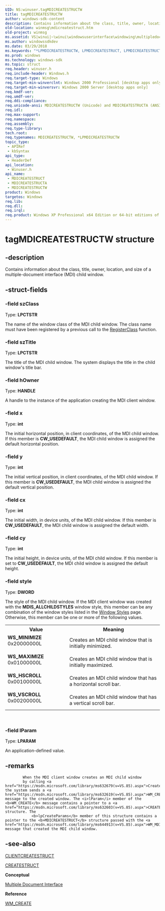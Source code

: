 ```yaml
---
UID: NS:winuser.tagMDICREATESTRUCTW
title: tagMDICREATESTRUCTW
author: windows-sdk-content
description: Contains information about the class, title, owner, location, and size of a multiple-document interface (MDI) child window.
old-location: winmsg\mdicreatestruct.htm
old-project: winmsg
ms.assetid: VS|winui|~\winui\windowsuserinterface\windowing\multipledocumentinterface\multipledocumentinterfacereference\multipledocumentinterfacestructures\mdicreatestruct.htm
ms.author: windowssdkdev
ms.date: 03/29/2018
ms.keywords: "*LPMDICREATESTRUCTW, LPMDICREATESTRUCT, LPMDICREATESTRUCT structure pointer [Windows and Messages], MDICREATESTRUCT, MDICREATESTRUCT structure [Windows and Messages], MDICREATESTRUCTA, MDICREATESTRUCTW, WS_HSCROLL, WS_MAXIMIZE, WS_MINIMIZE, WS_VSCROLL, _win32_MDICREATESTRUCT_str, _win32_mdicreatestruct_str_cpp, tagMDICREATESTRUCTW, winmsg.mdicreatestruct, winui._win32_mdicreatestruct_str, winuser/LPMDICREATESTRUCT, winuser/MDICREATESTRUCT, winuser/MDICREATESTRUCTA, winuser/MDICREATESTRUCTW"
ms.prod: windows
ms.technology: windows-sdk
ms.topic: struct
req.header: winuser.h
req.include-header: Windows.h
req.target-type: Windows
req.target-min-winverclnt: Windows 2000 Professional [desktop apps only]
req.target-min-winversvr: Windows 2000 Server [desktop apps only]
req.kmdf-ver: 
req.umdf-ver: 
req.ddi-compliance: 
req.unicode-ansi: MDICREATESTRUCTW (Unicode) and MDICREATESTRUCTA (ANSI)
req.idl: 
req.max-support: 
req.namespace: 
req.assembly: 
req.type-library: 
tech.root: 
req.typenames: MDICREATESTRUCTW, *LPMDICREATESTRUCTW
topic_type:
 - APIRef
 - kbSyntax
api_type:
 - HeaderDef
api_location:
 - Winuser.h
api_name:
 - MDICREATESTRUCT
 - MDICREATESTRUCTA
 - MDICREATESTRUCTW
product: Windows
targetos: Windows
req.lib: 
req.dll: 
req.irql: 
req.product: Windows XP Professional x64 Edition or 64-bit editions of     Windows Server 2003
---
```


# tagMDICREATESTRUCTW structure


## -description


Contains information about the class, title, owner, location, and size of a multiple-document interface (MDI) child window. 


## -struct-fields




### -field szClass

Type: <b>LPCTSTR</b>

The name of the window class of the MDI child window. The class name must have been registered by a previous call to the <a href="https://msdn.microsoft.com/library/ms633586(v=VS.85).aspx">RegisterClass</a> function. 


### -field szTitle

Type: <b>LPCTSTR</b>

The title of the MDI child window. The system displays the title in the child window's title bar. 


### -field hOwner

Type: <b>HANDLE</b>

A handle to the instance of the application creating the MDI client window. 


### -field x

Type: <b>int</b>

The initial horizontal position, in client coordinates, of the MDI child window. If this member is <b>CW_USEDEFAULT</b>, the MDI child window is assigned the default horizontal position. 


### -field y

Type: <b>int</b>

The initial vertical position, in client coordinates, of the MDI child window. If this member is <b>CW_USEDEFAULT</b>, the MDI child window is assigned the default vertical position. 


### -field cx

Type: <b>int</b>

The initial width, in device units, of the MDI child window. If this member is <b>CW_USEDEFAULT</b>, the MDI child window is assigned the default width. 


### -field cy

Type: <b>int</b>

The initial height, in device units, of the MDI child window. If this member is set to <b>CW_USEDEFAULT</b>, the MDI child window is assigned the default height. 


### -field style

Type: <b>DWORD</b>


The style of the MDI child window. If the MDI client window was created with the <b>MDIS_ALLCHILDSTYLES</b> window style, this member can be any combination of the window styles listed in the <a href="https://msdn.microsoft.com/library/ms632600(v=VS.85).aspx">Window Styles</a> page. Otherwise, this member can be one or more of the following values. 



<table>
<tr>
<th>Value</th>
<th>Meaning</th>
</tr>
<tr>
<td width="40%"><a id="WS_MINIMIZE"></a><a id="ws_minimize"></a><dl>
<dt><b>WS_MINIMIZE</b></dt>
<dt>0x20000000L</dt>
</dl>
</td>
<td width="60%">
Creates an MDI child window that is initially minimized.

</td>
</tr>
<tr>
<td width="40%"><a id="WS_MAXIMIZE"></a><a id="ws_maximize"></a><dl>
<dt><b>WS_MAXIMIZE</b></dt>
<dt>0x01000000L</dt>
</dl>
</td>
<td width="60%">
Creates an MDI child window that is initially maximized.

</td>
</tr>
<tr>
<td width="40%"><a id="WS_HSCROLL"></a><a id="ws_hscroll"></a><dl>
<dt><b>WS_HSCROLL</b></dt>
<dt>0x00100000L</dt>
</dl>
</td>
<td width="60%">
Creates an MDI child window that has a horizontal scroll bar.

</td>
</tr>
<tr>
<td width="40%"><a id="WS_VSCROLL"></a><a id="ws_vscroll"></a><dl>
<dt><b>WS_VSCROLL</b></dt>
<dt>0x00200000L</dt>
</dl>
</td>
<td width="60%">
Creates an MDI child window that has a vertical scroll bar.

</td>
</tr>
</table>
 


### -field lParam

Type: <b>LPARAM</b>

An application-defined value. 


## -remarks




            When the MDI client window creates an MDI child window
            by calling <a href="https://msdn.microsoft.com/library/ms632679(v=VS.85).aspx">CreateWindow</a>, the system sends a <a href="https://msdn.microsoft.com/library/ms632619(v=VS.85).aspx">WM_CREATE</a> message to the created window. The <i>lParam</i> member of the <b>WM_CREATE</b> message contains a pointer to a <a href="https://msdn.microsoft.com/library/ms632603(v=VS.85).aspx">CREATESTRUCT</a> structure. The 
				<b>lpCreateParams</b> member of this structure contains a pointer to the <b>MDICREATESTRUCT</b> structure passed with the <a href="https://msdn.microsoft.com/library/ms644913(v=VS.85).aspx">WM_MDICREATE</a> message that created the MDI child window.




## -see-also




<a href="https://msdn.microsoft.com/library/ms632602(v=VS.85).aspx">CLIENTCREATESTRUCT</a>



<a href="https://msdn.microsoft.com/library/ms632603(v=VS.85).aspx">CREATESTRUCT</a>



<b>Conceptual</b>



<a href="https://msdn.microsoft.com/library/ms632591(v=VS.85).aspx">Multiple Document Interface</a>



<b>Reference</b>



<a href="https://msdn.microsoft.com/library/ms632619(v=VS.85).aspx">WM_CREATE</a>
 

 

